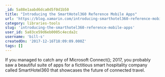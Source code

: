 ```yaml
---
_id: 5a88e1aabd6dca0d5f0d1b50
title: "Introducing the SmartHotel360 Reference Mobile Apps"
url: 'https://blog.xamarin.com/introducing-smarthotel360-reference-mobile-apps/'
category: libraries-tools
slug: 'introducing-the-smarthotel360-reference-mobile-apps'
user_id: 5a83ce59d6eb0005c4ecda2c
username: 'bill-s'
createdOn: '2017-12-16T18:09:09.000Z'
tags: []
---
```


If you managed to catch any of Microsoft Connect(); 2017, you probably saw a beautiful suite of apps for a fictitious smart hospitality company called SmartHotel360 that showcases the future of connected travel. 
